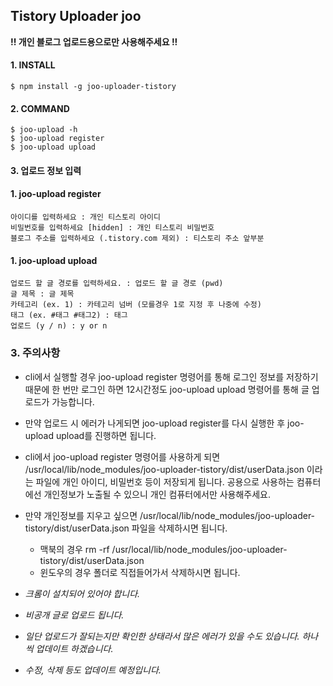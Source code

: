 ## Tistory Uploader joo

**!! 개인 블로그 업로드용으로만 사용해주세요 !!**

#### 1. INSTALL

```shell
$ npm install -g joo-uploader-tistory
```

#### 2. COMMAND

```shell
$ joo-upload -h
$ joo-upload register
$ joo-upload upload
```

#### 3. 업로드 정보 입력

#### **1. joo-upload register**

```
아이디를 입력하세요 : 개인 티스토리 아이디
비밀번호를 입력하세요 [hidden] : 개인 티스토리 비밀번호
블로그 주소를 입력하세요 (.tistory.com 제외) : 티스토리 주소 앞부분
```

#### **1. joo-upload upload**

```
업로드 할 글 경로를 입력하세요. : 업로드 할 글 경로 (pwd)
글 제목 : 글 제목
카테고리 (ex. 1) : 카테고리 넘버 (모를경우 1로 지정 후 나중에 수정)
태그 (ex. #태그 #태그2) : 태그
업로드 (y / n) : y or n
```

### 3. 주의사항

- cli에서 실행할 경우 joo-upload register 명령어를 통해 로그인 정보를 저장하기 때문에 한 번만 로그인 하면 12시간정도 joo-upload upload 명령어를 통해 글 업로드가 가능합니다.

- 만약 업로드 시 에러가 나게되면 joo-upload register를 다시 실행한 후 joo-upload upload를 진행하면 됩니다.

- cli에서 joo-upload register 명령어를 사용하게 되면 /usr/local/lib/node_modules/joo-uploader-tistory/dist/userData.json 이라는 파일에 개인 아이디, 비밀번호 등이 저장되게 됩니다. 공용으로 사용하는 컴퓨터에선 개인정보가 노출될 수 있으니 개인 컴퓨터에서만 사용해주세요.

- 만약 개인정보를 지우고 싶으면 /usr/local/lib/node_modules/joo-uploader-tistory/dist/userData.json 파일을 삭제하시면 됩니다.

  - 맥북의 경우 rm -rf /usr/local/lib/node_modules/joo-uploader-tistory/dist/userData.json
  - 윈도우의 경우 폴더로 직접들어가서 삭제하시면 됩니다.

- _크롬이 설치되어 있어야 합니다._

- _비공개 글로 업로드 됩니다._

- _일단 업로드가 잘되는지만 확인한 상태라서 많은 에러가 있을 수도 있습니다. 하나씩 업데이트 하겠습니다._

- _수정, 삭제 등도 업데이트 예정입니다._
